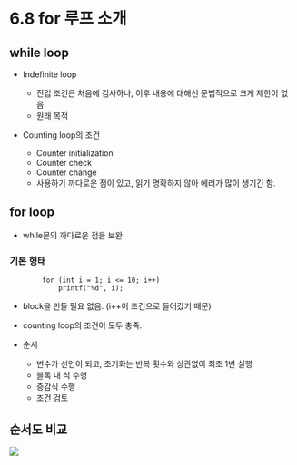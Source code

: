 # 6.8 for 루프 소개

## while loop
* Indefinite loop
    - 진입 조건은 처음에 검사하나, 이후 내용에 대해선 문법적으로 크게 제한이 없음.
    - 원래 목적

* Counting loop의 조건
    - Counter initialization
    - Counter check
    - Counter change
    - 사용하기 까다로운 점이 있고, 읽기 명확하지 않아 에러가 많이 생기긴 함.

## for loop
* while문의 까다로운 점을 보완
### 기본 형태

            for (int i = 1; i <= 10; i++)
                printf("%d", i);
            

* block을 만들 필요 없음. (i++이 조건으로 들어갔기 때문)
* counting loop의 조건이 모두 충족.

* 순서
    - 변수가 선언이 되고, 초기화는 반복 횟수와 상관없이 최초 1번 실행
    - 블록 내 식 수행
    - 증감식 수행
    - 조건 검토

## 순서도 비교
<img src="https://github.com/uber9ma/following_C/blob/master/images/chapter6/for1.png?raw=true">
